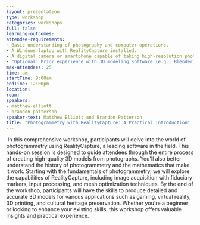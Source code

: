```yaml
---
layout: presentation
type: workshop
categories: workshops
full: false
learning-outcomes: 
attendee-requirements:
- Basic understanding of photography and computer operations.
- A Windows laptop with RealityCapture installed.
- A digital camera or smartphone capable of taking high-resolution photos.
- "Optional: Prior experience with 3D modeling software (e.g., Blender, Maya) is beneficial but not required."
max-attendees: 25
time: am
startTime: 9:00am
endTime: 12:00pm
location: 
room: 
speakers:
- matthew-elliott
- brandon-patterson
speaker-text: Matthew Elliott and Brandon Patterson
title: "Photogrammetry with RealityCapture: A Practical Introduction"
---
```

 In this comprehensive workshop, participants will delve into the world of photogrammetry using RealityCapture, a leading software in the field. This hands-on session is designed to guide attendees through the entire process of creating high-quality 3D models from photographs. You'll also better understand the history of photogrammetry and the mathematics that make it work. Starting with the fundamentals of photogrammetry, we will explore the capabilities of RealityCapture, including image acquisition with fiduciary markers, input processing, and mesh optimization techniques. By the end of the workshop, participants will have the skills to produce detailed and accurate 3D models for various applications such as gaming, virtual reality, 3D printing, and cultural heritage preservation. Whether you're a beginner or looking to enhance your existing skills, this workshop offers valuable insights and practical experience.
